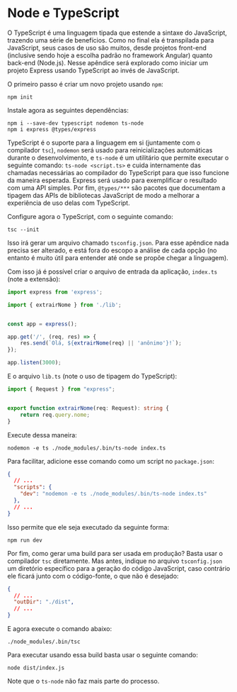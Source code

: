 # Node e TypeScript

O TypeScript é uma linguagem tipada que estende a sintaxe do JavaScript, trazendo uma série de benefícios. Como no final ela é transpilada para JavaScript, seus casos de uso são muitos, desde projetos front-end (inclusive sendo hoje a escolha padrão no framework Angular) quanto back-end (Node.js). Nesse apêndice será explorado como iniciar um projeto Express usando TypeScript ao invés de JavaScript.

O primeiro passo é criar um novo projeto usando `npm`:

```
npm init
```

Instale agora as seguintes dependências:

```
npm i --save-dev typescript nodemon ts-node
npm i express @types/express
``` 

TypeScript é o suporte para a linguagem em si (juntamente com o compilador `tsc`), `nodemon` será usado para reinicializações automáticas durante o desenvolvimento, e `ts-node` é um utilitário que permite executar o seguinte comando: `ts-node <script.ts>` e cuida internamente das chamadas necessárias ao compilador do TypeScript para que isso funcione da maneira esperada. Express será usado para exemplificar o resultado com uma API simples. Por fim, `@types/***` são pacotes que documentam a tipagem das APIs de bibliotecas JavaScript de modo a melhorar a experiência de uso delas com TypeScript.

Configure agora o TypeScript, com o seguinte comando:

```
tsc --init
```

Isso irá gerar um arquivo chamado `tsconfig.json`. Para esse apêndice nada precisa ser alterado, e está fora do escopo a análise de cada opção (no entanto é muito útil para entender até onde se propõe chegar a linguagem).

Com isso já é possível criar o arquivo de entrada da aplicação, `index.ts` (note a extensão):

```ts
import express from 'express';

import { extrairNome } from './lib';


const app = express();

app.get('/', (req, res) => {
    res.send(`Olá, ${extrairNome(req) || 'anônimo'}!`);
});

app.listen(3000);
```

E o arquivo `lib.ts` (note o uso de tipagem do TypeScript):

```ts
import { Request } from "express";


export function extrairNome(req: Request): string {
    return req.query.nome;
}
```

Execute dessa maneira:

```
nodemon -e ts ./node_modules/.bin/ts-node index.ts
```

Para facilitar, adicione esse comando como um script no `package.json`:

```json
{
  // ...
  "scripts": {
    "dev": "nodemon -e ts ./node_modules/.bin/ts-node index.ts"
  },
  // ...
}
```

Isso permite que ele seja executado da seguinte forma:

```
npm run dev
```

Por fim, como gerar uma build para ser usada em produção? Basta usar o compilador `tsc` diretamente. Mas antes, indique no arquivo `tsconfig.json` um diretório específico para a geração do código JavaScript, caso contrário ele ficará junto com o código-fonte, o que não é desejado:

```json
{
  // ...
  "outDir": "./dist",
  // ...
}
```

E agora execute o comando abaixo:

```
./node_modules/.bin/tsc
```

Para executar usando essa build basta usar o seguinte comando:

```
node dist/index.js
```

Note que o `ts-node` não faz mais parte do processo.
